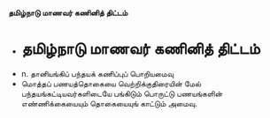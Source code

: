 **தமிழ்நாடு மாணவர் கணினித் திட்டம்**
- # தமிழ்நாடு மாணவர் கணினித் திட்டம்
- n. தானியங்கிப் பந்தயக் கணிப்புப் பொறியமைவு
- மொத்தப் பணயத்தொகையை வெற்றிக்குதிரையின் மேல் பந்தயங்கட்டியவர்களிடையே பங்கிடும் பொருட்டு பணயங்களின் எண்ணிக்கையையும் தொகையையுங் காட்டும் அமைவு.

